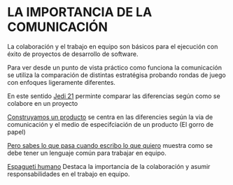 <link rel="stylesheet" type="text/css" href="estilo.css" media="screen" />


# LA IMPORTANCIA DE LA COMUNICACIÓN

La colaboración y el trabajo en equipo son básicos para el ejecución con éxito de proyectos de desarrollo de software.

Para ver desde un punto de vista práctico como funciona la comunicación se utiliza la comparación de distintas estratégisa probando rondas de juego con enfoques ligeramente diferentes.

En este sentido [Jedi 21](/Jedi21/Descripcion.md) perminte comparar las diferencias según como se colabore en un proyecto

[Construyamos un producto](/ConstruyamosUnProducto/Descripcion.md) se centra en las diferencies según la via de comunicación y el medio de especifciación de un producto (El gorro de papel)

[Pero sabes lo que pasa cuando escribo lo que quiero](SabesLoQuePasa/Descripcion.md) muestra como se debe tener un lenguaje común para trabajar en equipo.


[Espagueti humano](/EspaguetiHumano/Descripcion.md) Destaca la importancia de la colaboración y asumir responsabilidades en el trabajo en equipo.
